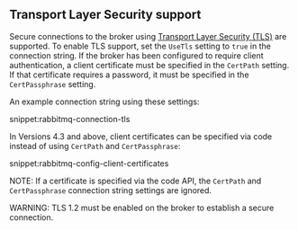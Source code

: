 ## Transport Layer Security support

Secure connections to the broker using [Transport Layer Security (TLS)](http://www.rabbitmq.com/ssl.html) are supported. To enable TLS support, set the `UseTls` setting to `true` in the connection string. If the broker has been configured to require client authentication, a client certificate must be specified in the `CertPath` setting. If that certificate requires a password, it must be specified in the `CertPassphrase` setting.

An example connection string using these settings:

snippet:rabbitmq-connection-tls

In Versions 4.3 and above, client certificates can be specified via code instead of using `CertPath` and `CertPassphrase`:

snippet:rabbitmq-config-client-certificates

NOTE: If a certificate is specified via the code API, the `CertPath` and `CertPassphrase` connection string settings are ignored.

WARNING: TLS 1.2 must be enabled on the broker to establish a secure connection.
